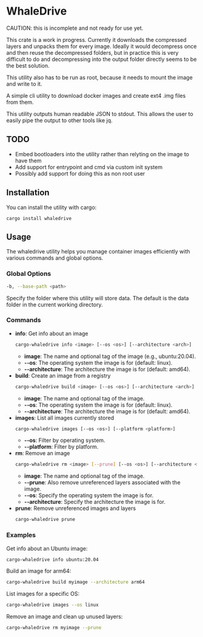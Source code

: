 # WhaleDrive

CAUTION: this is incomplete and not ready for use yet.

This crate is a work in progress. Currently it downloads the compressed layers and
unpacks them for every image. Ideally it would decompress once and then reuse the decompressed
folders, but in practice this is very difficult to do and decompressing into the output folder
directly seems to be the best solution.

This utility also has to be run as root, because it needs to mount the image and write to it.

A simple cli utility to download docker images and create ext4 .img
files from them.

This utility outputs human readable JSON to stdout. This allows the
user to easily pipe the output to other tools like jq.

## TODO
 - Embed bootloaders into the utility rather than relyting on the image to have them
 - Add support for entrypoint and cmd via custom init system
 - Possibly add support for doing this as non root user

## Installation
You can install the utility with cargo:

```
cargo install whaledrive
```

## Usage
The whaledrive utility helps you manage container images efficiently with various commands and global options.

### Global Options
```sh
-b, --base-path <path>
```
Specify the folder where this utility will store data. The default is the data folder in the current working directory.


### Commands
<ul>

<li><b>info</b>: Get info about an image

```sh
cargo-whaledrive info <image> [--os <os>] [--architecture <arch>]
```
<ul>
    <li><b>image</b>: The name and optional tag of the image (e.g., ubuntu:20.04).</li>
    <li><b>--os</b>: The operating system the image is for (default: linux).</li>
    <li><b>--architecture</b>: The architecture the image is for (default: amd64).</li>
</ul>
</li><!-- End image info -->
<li><b>build</b>: Create an image from a registry

```sh
cargo-whaledrive build <image> [--os <os>] [--architecture <arch>]
```

<ul>
<li><b>image</b>: The name and optional tag of the image.</li>
<li><b>--os</b>: The operating system the image is for (default: linux).</li>
<li><b>--architecture</b>: The architecture the image is for (default: amd64).</li>
</ul>
</li><!-- End build image -->

<li><b>images</b>: List all images currently stored

```sh
cargo-whaledrive images [--os <os>] [--platform <platform>]
```
<ul>
<li><b>--os</b>: Filter by operating system.</li>
<li><b>--platform</b>: Filter by platform.</li>
</ul>
</li><!-- End list images -->


<li><b>rm</b>: Remove an image

```sh
cargo-whaledrive rm <image> [--prune] [--os <os>] [--architecture <arch>]
```
<ul>
    <li><b>image</b>: The name and optional tag of the image.</li>
    <li><b>--prune</b>: Also remove unreferenced layers associated with the image.</li>
    <li><b>--os</b>: Specify the operating system the image is for.</li>
    <li><b>--architecture</b>: Specify the architecture the image is for.</li>
</ul>
</li>
<li><b>prune</b>: Remove unreferenced images and layers

```sh
cargo-whaledrive prune
```
</li><!-- End prune -->
</ul><!-- End commands list -->



### Examples
Get info about an Ubuntu image:

```sh
cargo-whaledrive info ubuntu:20.04
```

Build an image for arm64:
```sh
cargo-whaledrive build myimage --architecture arm64
```
List images for a specific OS:

```sh
cargo-whaledrive images --os linux
```
Remove an image and clean up unused layers:

```sh
cargo-whaledrive rm myimage --prune
```